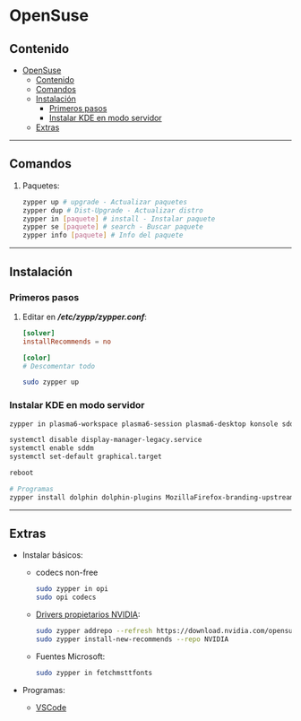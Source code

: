 # OpenSuse

## Contenido

- [OpenSuse](#opensuse)
  - [Contenido](#contenido)
  - [Comandos](#comandos)
  - [Instalación](#instalación)
    - [Primeros pasos](#primeros-pasos)
    - [Instalar KDE en modo servidor](#instalar-kde-en-modo-servidor)
  - [Extras](#extras)

---

## Comandos

1. Paquetes:

   ```sh
   zypper up # upgrade - Actualizar paquetes
   zypper dup # Dist-Upgrade - Actualizar distro
   zypper in [paquete] # install - Instalar paquete
   zypper se [paquete] # search - Buscar paquete
   zypper info [paquete] # Info del paquete
   ```

---

## Instalación

### Primeros pasos

1. Editar en **_/etc/zypp/zypper.conf_**:

   ```conf
   [solver]
   installRecommends = no

   [color]
   # Descomentar todo
   ```

   ```sh
   sudo zypper up
   ```

### Instalar KDE en modo servidor

```sh
zypper in plasma6-workspace plasma6-session plasma6-desktop konsole sddm xorg-x11-server xinit xorg-x11-driver-input xorg-x11-driver-video

systemctl disable display-manager-legacy.service
systemctl enable sddm
systemctl set-default graphical.target

reboot

# Programas
zypper install dolphin dolphin-plugins MozillaFirefox-branding-upstream
```

---

## Extras

- Instalar básicos:

  - codecs non-free

    ```sh
    sudo zypper in opi
    sudo opi codecs
    ```

  - [Drivers propietarios NVIDIA](https://en.opensuse.org/SDB:NVIDIA_drivers):

    ```sh
    sudo zypper addrepo --refresh https://download.nvidia.com/opensuse/tumbleweed NVIDIA
    sudo zypper install-new-recommends --repo NVIDIA
    ```

  - Fuentes Microsoft:

    ```sh
    sudo zypper in fetchmsttfonts
    ```

- Programas:
  - [VSCode](https://code.visualstudio.com/docs/setup/linux#_opensuse-and-slebased-distributions)
